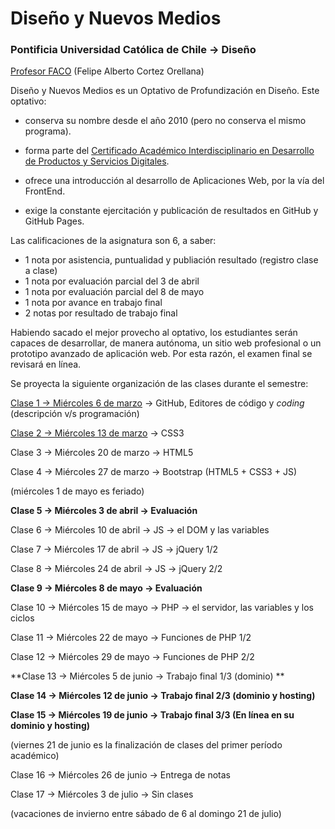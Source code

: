 # Diseño y Nuevos Medios

### Pontificia Universidad Católica de Chile → Diseño

[Profesor FACO](http://profesor.faco.cl/) (Felipe Alberto Cortez Orellana)

Diseño y Nuevos Medios es un Optativo de Profundización en Diseño. Este optativo:

- conserva su nombre desde el año 2010 (pero no conserva el mismo programa).

- forma parte del [Certificado Académico Interdisciplinario en Desarrollo de Productos y Servicios Digitales](http://formaciongeneral.uc.cl/certificados-academicos/interdisciplinarios/725-desarrollo-de-productos-y-servicios-digitales).

- ofrece una introducción al desarrollo de Aplicaciones Web, por la vía del FrontEnd.

- exige la constante ejercitación y publicación de resultados en GitHub y GitHub Pages.

Las calificaciones de la asignatura son 6, a saber: 

- 1 nota por asistencia, puntualidad y publiación resultado (registro clase a clase)
- 1 nota por evaluación parcial del 3 de abril 
- 1 nota por evaluación parcial del 8 de mayo
- 1 nota por avance en trabajo final
- 2 notas por resultado de trabajo final

Habiendo sacado el mejor provecho al optativo, los estudiantes serán capaces de desarrollar, de manera autónoma, un sitio web profesional o un prototipo avanzado de aplicación web. Por esta razón, el examen final se revisará en línea.

Se proyecta la siguiente organización de las clases durante el semestre:

[Clase 1 → Miércoles 6 de marzo](https://github.com/profesorfaco/dno037-2019/tree/gh-pages/clase-01) → GitHub, Editores de código y *coding* (descripción v/s programación)

[Clase 2 → Miércoles 13 de marzo](https://github.com/profesorfaco/dno037-2019/tree/gh-pages/clase-02) → CSS3

Clase 3 → Miércoles 20 de marzo → HTML5

Clase 4 → Miércoles 27 de marzo → Bootstrap (HTML5 + CSS3 + JS)

(miércoles 1 de mayo es feriado)

**Clase 5 → Miércoles 3 de abril → Evaluación**

Clase 6 → Miércoles 10 de abril → JS → el DOM y las variables

Clase 7 → Miércoles 17 de abril → JS → jQuery 1/2

Clase 8 → Miércoles 24 de abril → JS → jQuery 2/2

**Clase 9 → Miércoles 8 de mayo → Evaluación**

Clase 10 → Miércoles 15 de mayo → PHP → el servidor, las variables y los ciclos

Clase 11 → Miércoles 22 de mayo → Funciones de PHP 1/2

Clase 12 → Miércoles 29 de mayo → Funciones de PHP 2/2 

**Clase 13 → Miércoles 5 de junio → Trabajo final 1/3 (dominio) **

**Clase 14 → Miércoles 12 de junio → Trabajo final 2/3 (dominio y hosting)**

**Clase 15 → Miércoles 19 de junio → Trabajo final 3/3 (En línea en su dominio y hosting)** 

(viernes 21 de junio es la finalización de clases del primer período académico)

Clase 16 → Miércoles 26 de junio → Entrega de notas

Clase 17 → Miércoles 3 de julio → Sin clases 

(vacaciones de invierno entre sábado de 6 al domingo 21 de julio)
